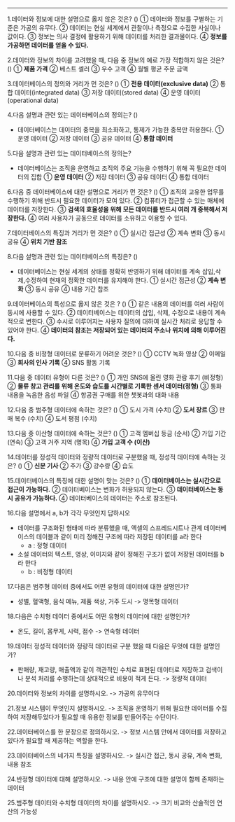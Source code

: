 
---
1.데이터와 정보에 대한 설명으로 옳지 않은 것은? ()
     ① 데이터와 정보를 구별하는 기준은 가공의 유무다.
     ② 데이터는 현실 세계에서 관찰이나 측정으로 수집한 사실이나 값이다.
     ③ 정보는 의사 결정에 활용하기 위해 데이터를 처리한 결과물이다.
     ④ **정보를 가공하면 데이터를 얻을 수 있다.**

2.데이터와 정보의 차이를 고려했을 때, 다음 중 정보의 예로 가장 적합하지 않은 것은? ()
     ① **제품 가격**
     ② 베스트 셀러
     ③ 우수 고객 
     ④ 월별 평균 주문 금액

3.데이터베이스의 정의와 거리가 먼 것은? ()
     ① **전용 데이터(exclusive data)**
     ② 통합 데이터(integrated data)
     ③ 저장 데이터(stored data)
     ④ 운영 데이터(operational data)

4.다음 설명과 관련 있는 데이터베이스의 정의는? ()
- 데이터베이스는 데이터의 중복을 최소화하고, 통제가 가능한 중복만 허용한다.
     ① 운영 데이터
     ② 저장 데이터
     ③ 공유 데이터
     ④ **통합 데이터**

5.다음 설명과 관련 있는 데이터베이스의 정의는? 
- 데이터베이스는 조직을 운영하고 조직의 주요 기능을 수행하기 위해 꼭 필요한 데이터의 집합
     ① **운영 데이터**
     ② 저장 데이터
     ③ 공유 데이터
     ④ 통합 데이터

6.다음 중 데이터베이스에 대한 설명으로 거리가 먼 것은? ()
     ① 조직의 고유한 업무를 수행하기 위해 반드시 필요한 데이터가 모여 있다.
     ② 컴퓨터가 접근할 수 있는 매체에 데이터를 저장한다.
     ③ **검색의 효율성을 위해 모든 데이터를 반드시 여러 개 중복해서 저장한다.**
     ④ 여러 사용자가 공동으로 데이터를 소유하고 이용할 수 있다.

7.데이터베이스의 특징과 거리가 먼 것은? ()
     ① 실시간 접근성
     ② 계속 변화
     ③ 동시 공유
     ④ **위치 기반 참조**

8.다음 설명과 관련 있는 데이터베이스의 특징은? ()
- 데이터베이스는 현실 세계의 상태를 정확히 반영하기 위해 데이터를 계속 삽입,삭제,수정하여 현재의 정확한 데이터를 유지해야 한다.
     ① 실시간 접근성
     ② **계속 변화**
     ③ 동시 공유
     ④ 내용 기간 참조

9.데이터베이스의 특성으로 옳지 않은 것은 ? ()
     ① 같은 내용의 데이터를 여러 사람이 동시에 사용할 수 있다.
     ② 데이터베이스는 데이터의 삽입, 삭제, 수정으로 내용이 계속적으로 변한다.
     ③ 수시로 이루어지는 사용자 질의에 대하여 실시간 처리로 응답할 수 있어야 한다.
     ④ **데이터의 참조는 저장되어 있는 데이터의 주소나 위치에 의해 이루어진다.**

10.다음 중 비정형 데이터로 분류하기 어려운 것은? ()
     ① CCTV 녹화 영상
     ② 이메일
     ③ **회사의 인사 기록**
     ④ SNS 활동 기록

11.다음 중 데이터 유형이 다른 것은? ()
     ① 개인 SNS에 올린 영화 관람 후기 (비정형)
     ② **물류 창고 관리를 위해 온도와 습도를 시간별로 기록한 센서 데이터(정형)**
     ③ 통화 내용을 녹음한 음성 파일
     ④ 항공권 구매를 위한 챗봇과의 대화 내용

12.다음 중 범주형 데이터에 속하는 것은? ()
     ① 도시 가격 (수치)
     ② **도서 장르**
     ③ 판매 복수 (수치)
     ④ 도서 평점 (수치)

13.다음 중 이산형 데이터에 속하는 것은? ()
     ① 고객 멤버십 등금 (순서)
     ② 가입 기간 (연속)
     ③ 고객 거주 지역 (명목)
     ④ **가입 고객 수 (이산)**

14.데이터를 정성적 데이터와 정량적 데이터로 구분했을 때, 정성적 데이터에 속하는 것은? ()
     ① **신문 기사**
     ② 주가
     ③ 강수량
     ④ 습도

15.데이터베이스의 특징에 대한 설명이 맞는 것은? ()
     ① **데이터베이스는 실시간으로 접근이 가능하다.**
     ② 데이터베이스는 변화가 허용되지 않는다.
     ③ **데이터베이스는 동시 공유가 가능하다.**
     ④ 데이터베이스의 데이터는 주소로 참조된다.

16.다음 설명에서 a, b가 각각 무엇인지 답하시오
- 데이터를 구조화된 형태에 따라 분류했을 때, 엑셀의 스프레드시트나 관계 데이터베이스의 데이블과 같이 미리 정해진 구조에 따라 저장된 데이터를 a라 한다
	- a : 정형 데이터
- 소설 데이터의 텍스트, 영상, 이미지와 같이 정해진 구조가 없이 저장된 데이터를 b라 한다
	- b : 비정형 데이터

17.다음은 범주형 데이터 중에서도 어떤 유형의 데이터에 대한 설명인가?
- 성별, 혈액형, 음식 메뉴, 제품 색상, 거주 도시
	-> 명목형 데이터

18.다음은 수치형 데이터 중에서도 어떤 유형의 데이터에 대한 설명인가?
- 온도, 길이, 몸무게, 시력, 점수
	-> 연속형 데이터

19.데이터 정성적 데이터와 정량적 데이터로 구분 했을 때 다음은 무엇에 대한 설명인가?
- 판매량, 재고량, 매출액과 같이 객관적인 수치로 표현된 데이터로 저장하고 검색이나 분석 처리를 수행하는데 상대적으로 비용이 적게 든다.
	-> 정량적 데이터

20.데이터와 정보의 차이를 설명하시오.
	-> 가공의 유무이다

21.정보 시스템이 무엇인지 설명하시오.
	-> 조직을 운영하기 위해 필요한 데이터를 수집하여 저장해두었다가 필요할 때 유용한 정보를 만들어주는 수단이다.

22.데이터베이스를 한 문장으로 정의하시오.
	-> 정보 시스템 안에서 데이터를 저장하고 있다가 필요할 때 제공하는 역할을 한다.

23.데이터베이스의 네가지 특징을 설명하시오.
	-> 실시간 접근, 동시 공유, 계속 변화, 내용 참조

24.반정형 데이터에 대해 설명하시오.
	-> 내용 안에 구조에 대한 설명이 함께 존재하는 데이터

25.범주형 데이터와 수치형 데이터의 차이를 설명하시오.
	-> 크기 비교와 산술적인 연산의 가능성

